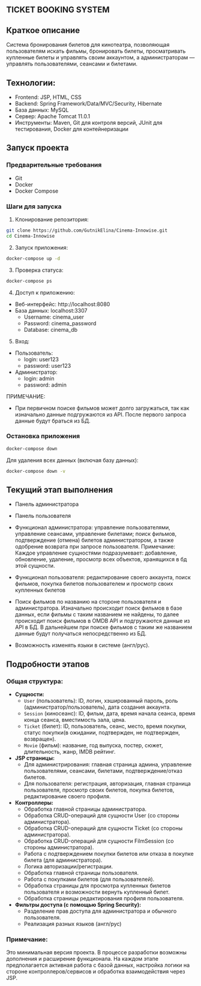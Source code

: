 ## TICKET BOOKING SYSTEM

## Краткое описание
Система бронирования билетов для кинотеатра, позволяющая пользователям искать фильмы, бронировать 
билеты, просматривать купленные билеты и управлять своим аккаунтом, а администраторам — управлять 
пользователями, сеансами и билетами.

## Технологии:
- Frontend: JSP, HTML, CSS
- Backend: Spring Framework/Data/MVC/Security, Hibernate
- База данных: MySQL
- Сервер: Apache Tomcat 11.0.1
- Инструменты: Maven, Git для контроля версий, JUnit для тестирования, Docker для контейнеризации
  
## Запуск проекта

### Предварительные требования
- Git
- Docker
- Docker Compose

### Шаги для запуска

1. Клонирование репозитория:
```bash
git clone https://github.com/GutnikElina/Cinema-Innowise.git
cd Cinema-Innowise
```

2. Запуск приложения:
```bash
docker-compose up -d
```

3. Проверка статуса:
```bash
docker-compose ps
```

4. Доступ к приложению:
- Веб-интерфейс: http://localhost:8080
- База данных: localhost:3307
  - Username: cinema_user
  - Password: cinema_password
  - Database: cinema_db

5. Вход:
- Пользователь:
  - login: user123
  - password: user123
- Администратор:
  - login: admin
  - password: admin

ПРИМЕЧАНИЕ:
  - При первичном поиске фильмов может долго загружаться, так как изначально данные подгружаются из API. 
После первого запроса данные будут браться из БД.

### Остановка приложения
```bash
docker-compose down
```

Для удаления всех данных (включая базу данных):
```bash
docker-compose down -v
```

## Текущий этап выполнения

- Панель администратора
- Панель пользователя

- Функционал администратора: управление пользователями, управление сеансами, управление билетами; поиск фильмов, подтверждение (отмена) 
билетов администратором, а также одобрение возврата при запросе пользователя.
Примечание: Каждое управление сущностями подразумевает: добавление, обновление, удаление, просмотр всех объектов, хранящихся в бд этой сущности.

- Функционал пользователя: редактирование своего аккаунта, поиск фильмов, покупка билетов пользователем и просмотр своих купленных билетов

- Поиск фильмов по названию на стороне пользователя и администратора. Изначально происходит поиск фильмов в базе данных, если фильмы с таким названием не найдены, 
то далее происходит поиск фильмов в OMDB API и подгружаются данные из API в БД. В дальнейшем при поиске фильмов с таким же названием 
данные будут получаться непосредственно из БД. 

- Возможность изменять языки в системе (англ/рус).

## Подробности этапов

### Общая структура:
- **Сущности:** 
  - `User` (пользователь): ID, логин, хэшированный пароль, роль (администратор/пользователь), дата создания аккаунта.
  - `Session` (киносеанс): ID, фильм, дата, время начала сеанса, время конца сеанса, вместимость зала, цена.
  - `Ticket` (билет): ID, пользователь, сеанс, место, время покупки, статус покупки(в ожидании, подтвержден, не подтвержден, возвращен).
  - `Movie` (фильм): название, год выпуска, постер, сюжет, длительность, жанр, IMDB рейтинг.
- **JSP страницы:** 
  - Для администрирования: главная страница админа, управление пользователями, сеансами, билетами, подтверждение/отказ билетов.
  - Для пользователя: регистрация, авторизация, главная страница пользователя, просмотр своих билетов, покупка билетов, редактирование своего профиля.
- **Контроллеры:** 
  - Обработка главной страницы администратора.
  - Обработка CRUD-операций для сущности User (со стороны администратора).
  - Обработка CRUD-операций для сущности Ticket (со стороны администратора).
  - Обработка CRUD-операций для сущности FilmSession (со стороны администратора).
  - Работа с подтверждением покупки билетов или отказа в покупке билета (для администратора).
  - Логика авторизации/регистрации.
  - Обработка главной страницы пользователя.
  - Работа с покупками билетов (для пользователей).
  - Обработка страницы для просмотра купленных билетов пользователя и возможности вернуть купленный билет.
  - Обработка страницы редактирования профиля пользователя.
- **Фильтры доступа (с помощью Spring Security):** 
  - Разделение прав доступа для администратора и обычного пользователя.
  - Реализация разных языков (англ/рус)

### Примечание:
Это минимальная версия проекта. В процессе разработки возможны дополнения и расширение функционала.
На каждом этапе предполагается активная работа с базой данных, настройка логики на стороне контроллеров/сервисов и обработка взаимодействия через JSP.
